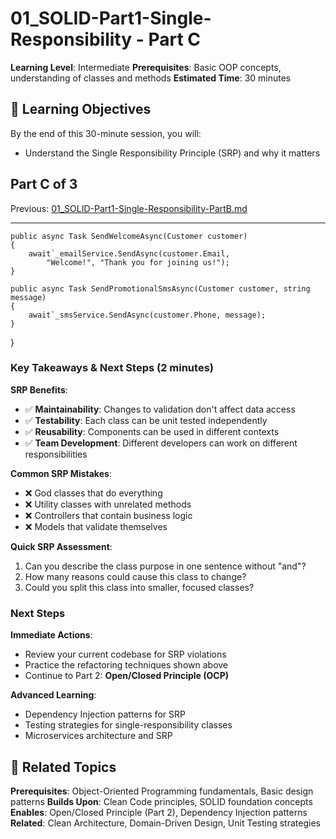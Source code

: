 # 01_SOLID-Part1-Single-Responsibility - Part C

**Learning Level**: Intermediate
**Prerequisites**: Basic OOP concepts, understanding of classes and methods
**Estimated Time**: 30 minutes

## 🎯 Learning Objectives

By the end of this 30-minute session, you will:

- Understand the Single Responsibility Principle (SRP) and why it matters

## Part C of 3

Previous: [01_SOLID-Part1-Single-Responsibility-PartB.md](01_SOLID-Part1-Single-Responsibility-PartB.md)

---

    public async Task SendWelcomeAsync(Customer customer)
    {
        await`_emailService.SendAsync(customer.Email,
            "Welcome!", "Thank you for joining us!");
    }

    public async Task SendPromotionalSmsAsync(Customer customer, string message)
    {
        await`_smsService.SendAsync(customer.Phone, message);
    }
}

### Key Takeaways & Next Steps (2 minutes)

**SRP Benefits**:

- ✅ **Maintainability**: Changes to validation don't affect data access
- ✅ **Testability**: Each class can be unit tested independently
- ✅ **Reusability**: Components can be used in different contexts
- ✅ **Team Development**: Different developers can work on different responsibilities

**Common SRP Mistakes**:

- ❌ God classes that do everything
- ❌ Utility classes with unrelated methods
- ❌ Controllers that contain business logic
- ❌ Models that validate themselves

**Quick SRP Assessment**:

1. Can you describe the class purpose in one sentence without "and"?
2. How many reasons could cause this class to change?
3. Could you split this class into smaller, focused classes?

### Next Steps

**Immediate Actions**:

- Review your current codebase for SRP violations
- Practice the refactoring techniques shown above
- Continue to Part 2: **Open/Closed Principle (OCP)**

**Advanced Learning**:

- Dependency Injection patterns for SRP
- Testing strategies for single-responsibility classes
- Microservices architecture and SRP

## 🔗 Related Topics

**Prerequisites**: Object-Oriented Programming fundamentals, Basic design patterns
**Builds Upon**: Clean Code principles, SOLID foundation concepts
**Enables**: Open/Closed Principle (Part 2), Dependency Injection patterns
**Related**: Clean Architecture, Domain-Driven Design, Unit Testing strategies

